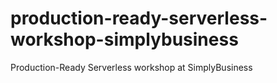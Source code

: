 # production-ready-serverless-workshop-simplybusiness
Production-Ready Serverless workshop at SimplyBusiness
